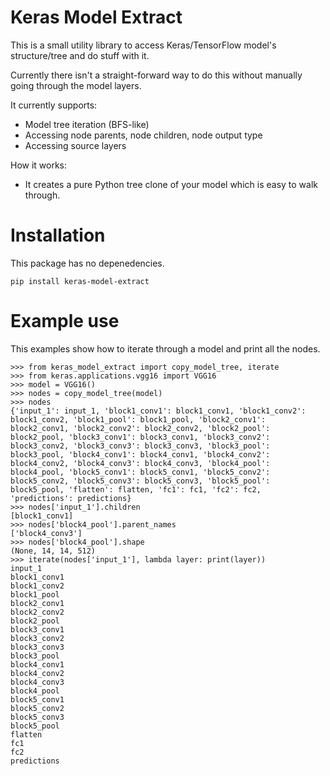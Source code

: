 # Keras Model Extract

This is a small utility library to access Keras/TensorFlow model's structure/tree and do stuff with it.

Currently there isn't a straight-forward way to do this without manually going through the model layers.

It currently supports:

- Model tree iteration (BFS-like)
- Accessing node parents, node children, node output type
- Accessing source layers

How it works:

- It creates a pure Python tree clone of your model which is easy to walk through.

# Installation

This package has no depenedencies.

```
pip install keras-model-extract
```

# Example use

This examples show how to iterate through a model and print all the nodes.

```
>>> from keras_model_extract import copy_model_tree, iterate
>>> from keras.applications.vgg16 import VGG16
>>> model = VGG16()
>>> nodes = copy_model_tree(model)
>>> nodes
{'input_1': input_1, 'block1_conv1': block1_conv1, 'block1_conv2': block1_conv2, 'block1_pool': block1_pool, 'block2_conv1': block2_conv1, 'block2_conv2': block2_conv2, 'block2_pool': block2_pool, 'block3_conv1': block3_conv1, 'block3_conv2': block3_conv2, 'block3_conv3': block3_conv3, 'block3_pool': block3_pool, 'block4_conv1': block4_conv1, 'block4_conv2': block4_conv2, 'block4_conv3': block4_conv3, 'block4_pool': block4_pool, 'block5_conv1': block5_conv1, 'block5_conv2': block5_conv2, 'block5_conv3': block5_conv3, 'block5_pool': block5_pool, 'flatten': flatten, 'fc1': fc1, 'fc2': fc2, 'predictions': predictions}
>>> nodes['input_1'].children
[block1_conv1]
>>> nodes['block4_pool'].parent_names
['block4_conv3']
>>> nodes['block4_pool'].shape
(None, 14, 14, 512)
>>> iterate(nodes['input_1'], lambda layer: print(layer))
input_1
block1_conv1
block1_conv2
block1_pool
block2_conv1
block2_conv2
block2_pool
block3_conv1
block3_conv2
block3_conv3
block3_pool
block4_conv1
block4_conv2
block4_conv3
block4_pool
block5_conv1
block5_conv2
block5_conv3
block5_pool
flatten
fc1
fc2
predictions

```
